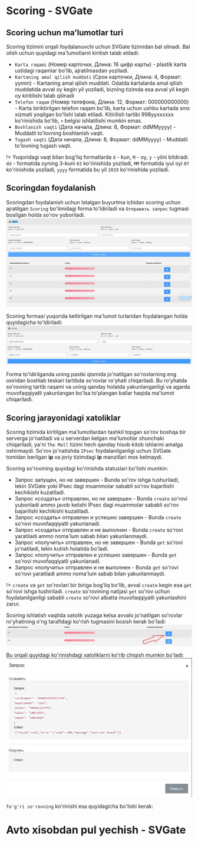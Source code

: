 # Scoring - SVGate
## Scoring uchun ma'lumotlar turi
Scoring tizimini orqali foydalanuvchi uchun SVGate tizimidan bal olinadi. Bal olish uchun quyidagi ma'lumotlarni kiritish talab etiladi:
- `Karta raqami` (Номер карточки, Длина: 16 цифр карты) - plastik karta ustidagi raqamlar bo'lib, ajratilmasdan yoziladi.
- `Kartaning amal qilish muddati` (Срок карточки, Длина: 4, Формат: yymm) - Kartaning amal qilish muddati. Odatda kartalarda amal qilish muddatida avval oy kegin yil yoziladi, bizning tizimda esa avval yil kegin oy kiritilishi talab qilinadi
- `Telefon raqam` (Номер телефона, Длина: 12, Формат: 000000000000) - Karta biriktirilgan telefon raqam bo'lib, karta uchun ushbu kartada sms xizmati yoqilgan bo'lishi talab etiladi. Kitirilish tartibi 998yyxxxxxx ko'rinishida bo'lib, `+` belgisi ishlatilishi mumkin emas.
- `Boshlanish vaqti` (Дата начала, Длина: 8, Формат: ddMMyyyy) - Muddatli to'lovning boshlanish vaqti.
- `Tugash vaqti` (Дата начала, Длина: 8, Формат: ddMMyyyy) - Muddatli to'lovning tugash vaqti.

!> Yuqoridagi vaqt bilan bog'liq formatlarda `d` - kun, `M` - oy, `y` - yilni bildiradi. `dd` - formatida oyning 3-kuni `03` ko'rinishida yoziladi, `MM` formatida iyul oyi `07` ko'rinishida yoziladi, `yyyy` formatida bu yil `2019` ko'rinishida yoziladi.

## Scoringdan foydalanish
Scoringdan foydalanish uchun Istalgan buyurtma ichidan scoring uchun ajratilgan `Scoring` bo'limidagi forma to'ldiriladi va `Отправить запрос` tugmasi bosilgan holda so'rov yuboriladi.
![scoring bo'limi](_media/scoring.JPG)

Scoring formasi yuqorida keltirilgan ma'lumot turlaridan foydalangan holda quyidagicha to'ldiriladi:
![scoring bo'limi](_media/scoring-form-example.JPG)

Forma to'ldirilganda uning pastki qismida jo'natilgan so'rovlarning eng oxiridan boshlab teskari tartibda so'rovlar ro'yhati chiqariladi. Bu ro'yhatda so'rovning tartib raqami va uning qanday holatda yakunlanganligi va agarda muvofaqqiyatli yakunlangan bo'lsa to'plangan ballar haqida ma'lumot chiqariladi.

## Scoring jarayonidagi xatoliklar
Scoring tizimida kiritilgan ma'lumotlardan tashkil topgan so'rov boshqa bir serverga jo'natiladi va u serverdan kelgan ma'lumotlar shunchaki chiqariladi, ya'ni `The Mall` tizimi hech qanday hisob kitob ishlarini amalga oshirmaydi. So'rov jo'natishda `IPsec` foydalanilganligi uchun SVGate tomidan berilgan **ip** va joriy tizimdagi **ip** manzillari mos kelmaydi.

Scoring so'rovining quyidagi ko'rinishda statuslari bo'lishi mumkin:
- Запрос запущен, но не завершен - Bunda so'rov ishga tushuriladi, lekin SVGate yoki IPsec dagi muammolar sababli so'rov bajarilishi kechikishi kuzatiladi.
- Запрос «создать» отправлен, но не завершен - Bunda `create` so'rovi yuboriladi ammo javob kelishi IPsec dagi muammolar sababli so'rov bajarilishi kechikishi kuzatiladi.
- Запрос «создать» отправлен и успешно завершен - Bunda `create` so'rovi muvofaqqiyatli yakunlanadi.
- Запрос «создать» отправлен и не выполнен - Bunda `create` so'rovi yaratiladi ammo noma'lum sabab bilan yakunlanmaydi.
- Запрос «получить» отправлен, но не завершен - Bunda `get` so'rovi jo'natiladi, lekin kutish holatida bo'ladi.
- Запрос «получить» отправлен и успешно завершен - Bunda `get` so'rovi muvofaqqiyatli yakunlanadi.
- Запрос «получить» отправлен и не выполнен - Bunda `get` so'rovi so'rovi yaratiladi ammo noma'lum sabab bilan yakunlanmaydi.

!> `create` va `get` so'rovlari bir biriga bog'liq bo'lib, avval `create` kegin esa `get` so'rovi ishga tushiriladi. `create` so'rovining natijasi `get` so'rov uchun foydalanilganligi sababli `create` so'rovi albatta muvofaqqiyatli yakunlashini zarur.

Scoring ishlatish vaqtida xatolik yuzaga kelsa avvalo jo'natilgan so'rovlar ro'yhatining o'ng tarafidagi ko'rish tugmasini bosish kerak bo'ladi:
![scoring xatoliklari](_media/scoring-request-errors.jpg)

Bu orqali quyidagi ko'rinishdagi xatoliklarni ko'rib chiqish mumkin bo'ladi:
![scoring xatoliklari](_media/scoring-request-not-found.jpg)

`To'g'ri so'rovning` ko'rinishi esa quyidagicha bo'lishi kerak:



# Avto xisobdan pul yechish - SVGate